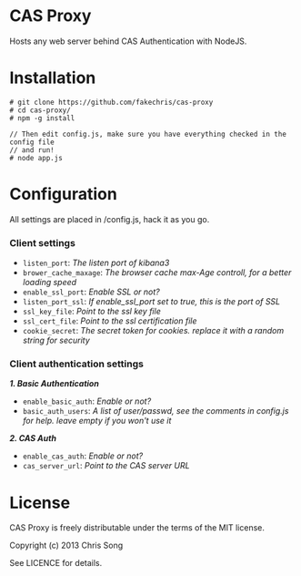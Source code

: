 CAS Proxy
============

Hosts any web server behind CAS Authentication with NodeJS.

Installation
=====

```
# git clone https://github.com/fakechris/cas-proxy
# cd cas-proxy/
# npm -g install

// Then edit config.js, make sure you have everything checked in the config file
// and run!
# node app.js
```

Configuration
=============

All settings are placed in /config.js, hack it as you go.

### Client settings

- ``listen_port``:  *The listen port of kibana3*
- ``brower_cache_maxage``:  *The browser cache max-Age controll, for a better loading speed*
- ``enable_ssl_port``: *Enable SSL or not?*
- ``listen_port_ssl``: *If enable_ssl_port set to true, this is the port of SSL*
- ``ssl_key_file``: *Point to the ssl key file*
- ``ssl_cert_file``: *Point to the ssl certification file*
- ``cookie_secret``: *The secret token for cookies. replace it with a random string for security*

### Client authentication settings

***1. Basic Authentication***

- ``enable_basic_auth``: *Enable or not?*
- ``basic_auth_users``:  *A list of user/passwd, see the comments in config.js for help. leave empty if you won't use it*

***2. CAS Auth***

- ``enable_cas_auth``: *Enable or not?*
- ``cas_server_url``: *Point to the CAS server URL*

License
=======
CAS Proxy is freely distributable under the terms of the MIT license.

Copyright (c) 2013 Chris Song

See LICENCE for details.

